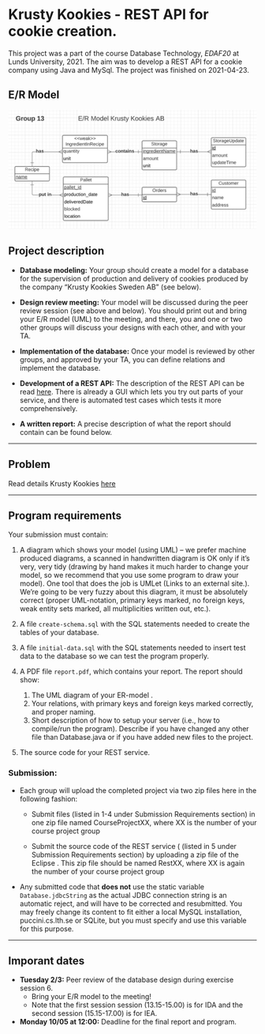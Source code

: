 # Krusty Kookies - REST API for cookie creation.

This project was a part of the course Database Technology, *EDAF20* at Lunds University, 2021.
The aim was to develop a REST API for a cookie company using Java and MySql.
The project was finished on 2021-04-23.


## E/R Model
![](images/Krusty-Kookies.png)

## Project description
- **Database modeling:** Your group should create a model for a database for the supervision of production and delivery of cookies produced by the company “Krusty Kookies Sweden AB” (see below).

- **Design review meeting:** Your model will be discussed during the peer review session (see above and below). You should print out and bring your E/R model (UML) to the meeting, and there, you and one or two other groups will discuss your designs with each other, and with your TA.

- **Implementation of the database:** Once your model is reviewed by other groups, and approved by your TA, you can define relations and implement the database.

- **Development of a REST API:** The description of the REST API can be read [here](Documents/REST_API.pdf). There is already a GUI which lets you try out parts of your service, and there is automated test cases which tests it more comprehensively.

- **A written report:** A precise description of what the report should contain can be found below.

---

## Problem
Read details Krusty Kookies [here](Documents/Problem.pdf)

---

## Program requirements
Your submission must contain:

1. A diagram which shows your model (using UML) – we prefer machine produced diagrams, a scanned in handwritten diagram is OK only if it’s very, very tidy (drawing by hand makes it much harder to change your model, so we recommend that you use some program to draw your model). One tool that does the job is UMLet (Links to an external site.).
\
We’re going to be very fuzzy about this diagram, it must be absolutely correct (proper UML-notation, primary keys marked, no foreign keys, weak entity sets marked, all multiplicities written out, etc.).

2. A file `create-schema.sql` with the SQL statements needed to create the tables of your database.

3. A file `initial-data.sql` with the SQL statements needed to insert test data to the database so we can test the program properly.

3. A PDF file `report.pdf`, which contains your report. The report should show:

   1. The UML diagram of your ER-model .
   2. Your relations, with primary keys and foreign keys marked correctly, and proper naming.
   3. Short description of how to setup your server (i.e., how to compile/run the program). Describe if you have changed any other file than Database.java or if you have added new files to the project.

5. The source code for your REST service.

### Submission:

- Each group will upload the completed project via two zip files here  in the following fashion:

  - Submit files (listed in 1-4 under Submission Requirements section) in one zip file named CourseProjectXX, where XX is the number of your course project group

  - Submit the source code of the REST service  ( (listed in 5 under Submission Requirements section) by uploading a zip file of the Eclipse . This zip file should be named RestXX, where XX is again the number of your course project group

- Any submitted code that **does not** use the static variable `Database.jdbcString` as the actual JDBC connection string is an automatic reject, and will have to be corrected and resubmitted. You may freely change its content to fit either a local MySQL installation, puccini.cs.lth.se or SQLite, but you must specify and use this variable for this purpose.

---

## Imporant dates
- **Tuesday 2/3:** Peer review of the database design during exercise session 6.
	- Bring your E/R model to the meeting!
	- Note that the first session session (13.15-15.00) is for IDA and the second session (15.15-17.00) is for IEA.
- **Monday 10/05 at 12:00:** Deadline for the final report and program.
